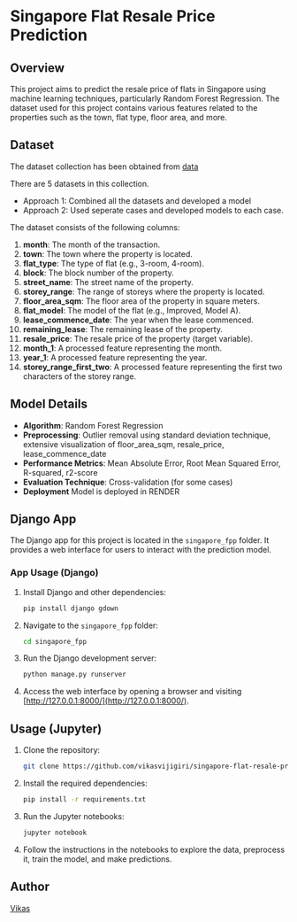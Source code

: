 # Singapore Flat Resale Price Prediction

## Overview

This project aims to predict the resale price of flats in Singapore using machine learning techniques, particularly Random Forest Regression. The dataset used for this project contains various features related to the properties such as the town, flat type, floor area, and more.

## Dataset


The dataset collection has been obtained from [data](https://beta.data.gov.sg/collections/189/view)

There are 5 datasets in this collection. 

- Approach 1: Combined all the datasets and developed a model
- Approach 2: Used seperate cases and developed models to each case. 


The dataset consists of the following columns:

1. **month**: The month of the transaction.
2. **town**: The town where the property is located.
3. **flat_type**: The type of flat (e.g., 3-room, 4-room).
4. **block**: The block number of the property.
5. **street_name**: The street name of the property.
6. **storey_range**: The range of storeys where the property is located.
7. **floor_area_sqm**: The floor area of the property in square meters.
8. **flat_model**: The model of the flat (e.g., Improved, Model A).
9. **lease_commence_date**: The year when the lease commenced.
10. **remaining_lease**: The remaining lease of the property.
11. **resale_price**: The resale price of the property (target variable).
12. **month_1**: A processed feature representing the month.
13. **year_1**: A processed feature representing the year.
14. **storey_range_first_two**: A processed feature representing the first two characters of the storey range.

## Model Details

- **Algorithm**: Random Forest Regression
- **Preprocessing**: Outlier removal using standard deviation technique, extensive visualization of floor_area_sqm, resale_price, lease_commence_date
- **Performance Metrics**: Mean Absolute Error, Root Mean Squared Error, R-squared, r2-score
- **Evaluation Technique**: Cross-validation (for some cases)
- **Deployment** Model is deployed in RENDER

## Django App

The Django app for this project is located in the `singapore_fpp` folder. It provides a web interface for users to interact with the prediction model.

### App Usage (Django)

1. Install Django and other dependencies:

    ```bash
    pip install django gdown
    ```

2. Navigate to the `singapore_fpp` folder:

    ```bash
    cd singapore_fpp
    ```

3. Run the Django development server:

    ```bash
    python manage.py runserver
    ```

4. Access the web interface by opening a browser and visiting [http://127.0.0.1:8000/](http://127.0.0.1:8000/).


## Usage (Jupyter)

1. Clone the repository:

    ```bash
    git clone https://github.com/vikasvijigiri/singapore-flat-resale-price-prediction.git
    ```

2. Install the required dependencies:

    ```bash
    pip install -r requirements.txt
    ```

3. Run the Jupyter notebooks:

    ```bash
    jupyter notebook
    ```

4. Follow the instructions in the notebooks to explore the data, preprocess it, train the model, and make predictions.


## Author

[Vikas](https://github.com/vikasvijigiri)
